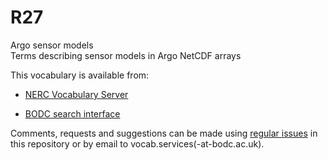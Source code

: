 # R27
Argo sensor models  
Terms describing sensor models in Argo NetCDF arrays

This vocabulary is available from:

* [NERC Vocabulary Server](http://vocab.nerc.ac.uk/collection/R03/current/)

* [BODC search interface](https://www.bodc.ac.uk/resources/vocabularies/vocabulary_search/R03/)

Comments, requests and suggestions can be made using [regular issues](https://github.com/nvs-vocabs/R03/issues/new) in this repository or by email to vocab.services(-at-bodc.ac.uk).
